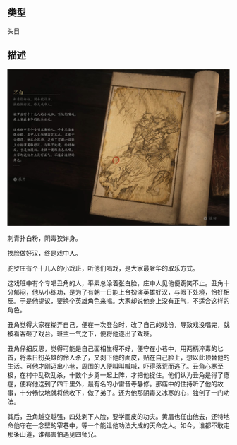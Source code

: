 
## 类型

头目

## 描述

![不白](../../images/头目/不白.jpg)

刺青扑白粉，阴毒狡诈身。

换脸做好汉，终是戏中人。

驼罗庄有个十几人的小戏班，听他们唱戏，是大家最奢华的取乐方式。

这戏班中有个专唱丑角的人，平素总涂着张白脸，庄中人见他便窃笑不止。丑角十分郁闷，他从小练功，是为了有朝一日能上台扮演英雄好汉，与眼下处境，恰好相反。于是他提议，要换个英雄角色来唱。大家却说他身上没有正气，不适合这样的角色。

丑角觉得大家在糊弄自己，便在一次登台时，改了自己的戏份，导致戏没唱完，就被看客砸了戏台。班主一气之下，便将他逐出了戏班。

丑角仔细反思，觉得可能是自己面相生得不好，便守在小巷中，用两柄淬毒的匕首，将素日扮英雄的伶人杀了，又剥下他的面皮，贴在自己脸上，想以此顶替他的生活。可他才刚迈出小巷，周围的人便叫叫喊喊，吓得落荒而逃了。丑角心寒至极，在村中乱砍乱杀，十数个乡勇一起上阵，才把他捉住。他们认为丑角是得了癔症，便将他送到了四千里外，最有名的小雷音寺静修。那庙中的住持听了他的故事，十分畅快地就将他收下，做了弟子。还为他那阴毒又冰寒的心，独创了一门功法。

其后，丑角越变越强，四处剥下人脸，要学画皮的功夫。黄眉也任由他去，还特地命他守在一念壁的窄巷中，等一个能让他功法大成的天命之人。如今，谁都不敢走那条山道，谁都害怕遇见四师兄。


    